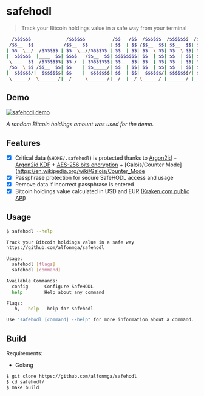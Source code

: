 # safehodl

> Track your Bitcoin holdings value in a safe way from your terminal

```sh
  /$$$$$$             /$$$$$$          /$$   /$$  /$$$$$$  /$$$$$$$  /$$
 /$$__  $$           /$$__  $$        | $$  | $$ /$$__  $$| $$__  $$| $$
| $$  \__/  /$$$$$$ | $$  \__//$$$$$$ | $$  | $$| $$  \ $$| $$  \ $$| $$
|  $$$$$$  |____  $$| $$$$   /$$__  $$| $$$$$$$$| $$  | $$| $$  | $$| $$
 \____  $$  /$$$$$$$| $$_/  | $$$$$$$$| $$__  $$| $$  | $$| $$  | $$| $$
 /$$  \ $$ /$$__  $$| $$    | $$_____/| $$  | $$| $$  | $$| $$  | $$| $$
|  $$$$$$/|  $$$$$$$| $$    |  $$$$$$$| $$  | $$|  $$$$$$/| $$$$$$$/| $$$$$$$$
 \______/  \_______/|__/     \_______/|__/  |__/ \______/ |_______/ |________/

```

## Demo

[![safehodl demo](https://asciinema.org/a/430538.svg)](https://asciinema.org/a/430538)

_A random Bitcoin holdings amount was used for the demo._

## Features

- [x] Critical data (`$HOME/.safehodl`) is protected thanks to [Argon2id](https://en.wikipedia.org/wiki/Argon2) + [Argon2id KDF](https://pkg.go.dev/golang.org/x/crypto/argon2#IDKey) + [AES-256 bits encryption](https://en.wikipedia.org/wiki/Advanced_Encryption_Standard) + [Galois/Counter Mode](https://en.wikipedia.org/wiki/Galois/Counter_Mode
- [x] Passphrase protection for secure SafeHODL access and usage
- [x] Remove data if incorrect passphrase is entered
- [x] Bitcoin holdings value calculated in USD and EUR ([Kraken.com public API](https://docs.kraken.com/rest/))

## Usage

```sh
$ safehodl --help

Track your Bitcoin holdings value in a safe way
https://github.com/alfonmga/safehodl

Usage:
  safehodl [flags]
  safehodl [command]

Available Commands:
  config      Configure SafeHODL
  help        Help about any command

Flags:
  -h, --help   help for safehodl

Use "safehodl [command] --help" for more information about a command.
```

## Build

Requirements:

- Golang

```sh
$ git clone https://github.com/alfonmga/safehodl
$ cd safehodl/
$ make build
```
